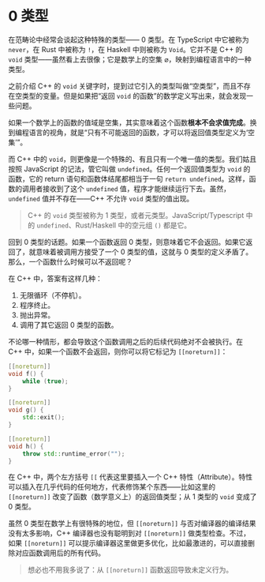# 0 类型

在范畴论中经常会谈起这种特殊的类型—— 0 类型。在 TypeScript 中它被称为 `never`，在 Rust 中被称为 `!`，在 Haskell 中则被称为 `Void`。它并不是 C++ 的 `void` 类型——虽然看上去很像；它是数学上的空集 $\varnothing$，映射到编程语言中的一种类型。

之前介绍 C++ 的 `void` 关键字时，提到过它引入的类型叫做“空类型”，而且不存在空类型的变量。但是如果把“返回 `void` 的函数”的数学定义写出来，就会发现一些问题。

如果一个数学上的函数的值域是空集，其实意味着这个函数**根本不会求值完成**。换到编程语言的视角，就是“只有不可能返回的函数，才可以将返回值类型定义为‘空集’”。

而 C++ 中的 `void`，则更像是一个特殊的、有且只有一个唯一值的类型。我们姑且按照 JavaScript 的记法，管它叫做 `undefined`。任何一个返回值类型为 `void` 的函数，它的 return 语句和函数体结尾都相当于一句 `return undefined`。这样，函数的调用者接收到了这个 `undefined` 值，程序才能继续运行下去。虽然，`undefined` 值并不存在——C++ 不允许 `void` 类型的值出现。

> C++ 的 `void` 类型被称为 1 类型，或者元类型。JavaScript/Typescript 中的 `undefined`、Rust/Haskell 中的空元组 `()` 都是它。

回到 0 类型的话题。如果一个函数返回 0 类型，则意味着它不会返回。如果它返回了，就意味着被调用方接受了一个 0 类型的值，这就与 0 类型的定义矛盾了。那么，一个函数什么时候可以不返回呢？

在 C++ 中，答案有这样几种：
1. 无限循环（不停机）。
2. 程序终止。
3. 抛出异常。
4. 调用了其它返回 0 类型的函数。

不论哪一种情形，都会导致这个函数调用之后的后续代码绝对不会被执行。在 C++ 中，如果一个函数不会返回，则你可以将它标记为 `[[noreturn]]`：

```cpp
[[noreturn]]
void f() {
    while (true);
}

[[noreturn]]
void g() {
    std::exit();
}

[[noreturn]]
void h() {
    throw std::runtime_error("");
}
```

在 C++ 中，两个左方括号 `[[` 代表这里要插入一个 C++ 特性（Attribute）。特性可以插入在几乎代码的任何地方，代表修饰某个东西——比如这里的 `[[noreturn]]` 改变了函数（数学意义上）的返回值类型；从 1 类型的 `void` 变成了 0 类型。

虽然 0 类型在数学上有很特殊的地位，但 `[[noreturn]]` 与否对编译器的编译结果没有太多影响，C++ 编译器也没有聪明到对 `[[noreturn]]` 做类型检查。不过，如果 `[[noreturn]]` 可以提示编译器这里做更多优化，比如最激进的，可以直接删除对应函数调用后的所有代码。

> 想必也不用我多说了：从 `[[noreturn]]` 函数返回导致未定义行为。


